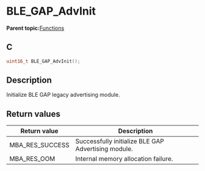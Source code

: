 # BLE\_GAP\_AdvInit

**Parent topic:**[Functions](GUID-0DD261BF-40D6-42CD-8806-9B93D259D1CC.md)

## C

```c
uint16_t BLE_GAP_AdvInit();
```

## Description

Initialize BLE GAP legacy advertising module.

## Return values

|Return value|Description|
|------------|-----------|
|MBA\_RES\_SUCCESS|Successfully initialize BLE GAP Advertising module.|
|MBA\_RES\_OOM|Internal memory allocation failure.|

